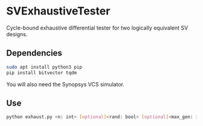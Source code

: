 # SVExhaustiveTester
Cycle-bound exhaustive differential tester for two logically equivalent SV designs.  

## Dependencies  
```sh
sudo apt install python3 pip
pip install bitvector tqdm 
```
You will also need the Synopsys VCS simulator.  

## Use  
```sh
python exhaust.py <n: int> [optional]<rand: bool> [optional]<max_gen: int>
```
